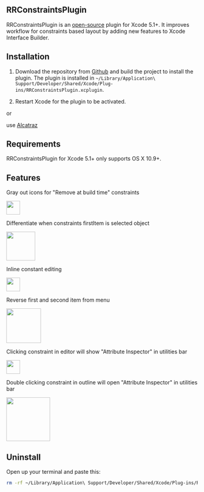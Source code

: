 ## RRConstraintsPlugin

RRConstraintsPlugin is an [open-source](https://github.com/RolandasRazma/RRConstraintsPlugin) plugin for Xcode 5.1+. It improves workflow for constraints based layout by adding new features to Xcode Interface Builder.


## Installation

1. Download the repository from [Github](https://github.com/RolandasRazma/RRConstraintsPlugin) and build the project to install the plugin. The plugin is installed in `~/Library/Application\ Support/Developer/Shared/Xcode/Plug-ins/RRConstraintsPlugin.xcplugin`.

2. Restart Xcode for the plugin to be activated.

or 

use [Alcatraz](https://github.com/supermarin/Alcatraz)


## Requirements

RRConstraintsPlugin for Xcode 5.1+ only supports OS X 10.9+.


## Features

Gray out icons for "Remove at build time" constraints

<img src="https://raw.github.com/RolandasRazma/RRConstraintsPlugin/RRConstraintsPlugin/Resources/ChangeLog/Images/remove_at_build_time.png" height="36px">


Differentiate when constraints firstItem is selected object

<img src="https://raw.github.com/RolandasRazma/RRConstraintsPlugin/RRConstraintsPlugin/Resources/ChangeLog/Images/differentiate_when_firstitem.png" height="76px">


Inline constant editing

<img src="https://raw.github.com/RolandasRazma/RRConstraintsPlugin/RRConstraintsPlugin/Resources/ChangeLog/Images/inline_constant_editing.png" height="36px">


Reverse first and second item from menu

<img src="https://raw.github.com/RolandasRazma/RRConstraintsPlugin/RRConstraintsPlugin/Resources/ChangeLog/Images/reverse_first_and_second-item_from_menu.png" height="91px">


Clicking constraint in editor will show "Attribute Inspector" in utilities bar

<img src="https://raw.github.com/RolandasRazma/RRConstraintsPlugin/RRConstraintsPlugin/Resources/ChangeLog/Images/constraint_in_editor_attribute_inspector.png" height="36px">


Double clicking constraint in outline will open "Attribute Inspector" in utilities bar

<img src="https://raw.github.com/RolandasRazma/RRConstraintsPlugin/RRConstraintsPlugin/Resources/ChangeLog/Images/double_click_constraint_in_outline_attribute_inspector.png" height="115px">


## Uninstall

Open up your terminal and paste this: 

```bash
rm -rf ~/Library/Application\ Support/Developer/Shared/Xcode/Plug-ins/RRConstraintsPlugin.xcplugin
```